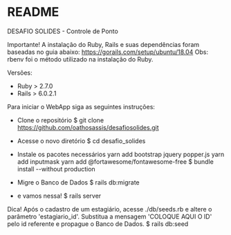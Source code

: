 # README
DESAFIO SOLIDES - Controle de Ponto

Importante!
A instalação do Ruby, Rails e suas dependências foram baseadas no guia abaixo:
https://gorails.com/setup/ubuntu/18.04
Obs: rbenv foi o método utilizado na instalação do Ruby.

Versões: 
- Ruby > 2.7.0
- Rails > 6.0.2.1

Para iniciar o WebApp siga as seguintes instruções:
- Clone o repositório 
$ git clone https://github.com/oathosassis/desafiosolides.git

- Acesse o novo diretório
$ cd desafio_solides

- Instale os pacotes necessários
yarn add bootstrap jquery popper.js
yarn add inputmask
yarn add @fortawesome/fontawesome-free
$ bundle install --without production

- Migre o Banco de Dados
$ rails db:migrate

- e vamos nessa!
$ rails server

Dica!
Após o cadastro de um estagiário, acesse ./db/seeds.rb e altere o parâmetro 'estagiario_id'.
Substitua a mensagem 'COLOQUE AQUI O ID' pelo id referente e propague o Banco de Dados.
$ rails db:seed